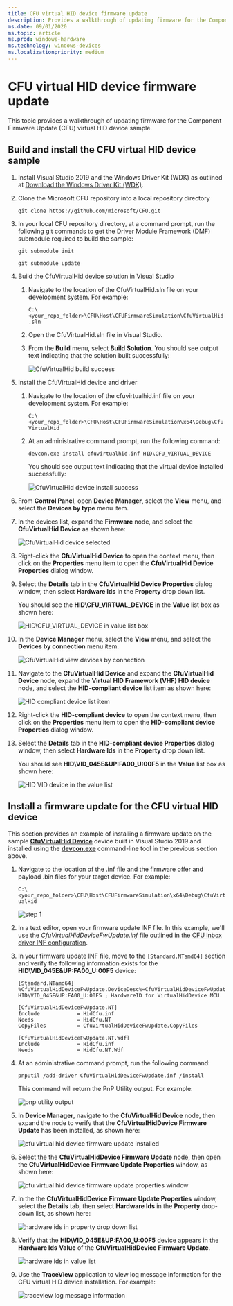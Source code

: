 ```yaml
---
title: CFU virtual HID device firmware update
description: Provides a walkthrough of updating firmware for the Component Firmware Update (CFU) virtual HID device sample.
ms.date: 09/01/2020
ms.topic: article
ms.prod: windows-hardware
ms.technology: windows-devices
ms.localizationpriority: medium
---
```


# CFU virtual HID device firmware update

This topic provides a walkthrough of updating firmware for the Component Firmware Update (CFU) virtual HID device sample.

## Build and install the CFU virtual HID device sample

1. Install Visual Studio 2019 and the Windows Driver Kit (WDK) as outlined at [Download the Windows Driver Kit (WDK)](/windows-hardware/drivers/download-the-wdk).

1. Clone the Microsoft CFU repository into a local repository directory

    `git clone https://github.com/microsoft/CFU.git`

1. In your local CFU repository directory, at a command prompt, run the following git commands to get the Driver Module Framework (DMF) submodule required to build the sample:

    `git submodule init`

    `git submodule update`

1. Build the CfuVirtualHid device solution in Visual Studio

    1. Navigate to the location of the CfuVirtualHid.sln file on your development system. For example:

        `C:\<your_repo_folder>\CFU\Host\CFUFirmwareSimulation\CfuVirtualHid.sln`

    1. Open the CfuVirtualHid.sln file in Visual Studio.

    1. From the **Build** menu, select **Build Solution**. You should see output text indicating that the solution built successfully:

        ![CfuVirtualHid build success](images/cfuvirtualhid-build-succeeded.png)

1. Install the CfuVirtualHid device and driver

    1. Navigate to the location of the cfuvirtualhid.inf file on your development system. For example:

        `C:\<your_repo_folder>\CFU\Host\CFUFirmwareSimulation\x64\Debug\CfuVirtualHid`

    1. At an administrative command prompt, run the following command:

        ```console
        devcon.exe install cfuvirtualhid.inf HID\CFU_VIRTUAL_DEVICE
        ```

        You should see output text indicating that the virtual device installed successfully:

        ![CfuVirtualHid device install success](images/cfuvirtualhid-device-install-succeeded.png)

1. From **Control Panel**, open **Device Manager**, select the **View** menu, and select the **Devices by type** menu item.

1. In the devices list, expand the **Firmware** node, and select the **CfuVirtualHid Device** as shown here:

     ![CfuVirtualHid device selected](images/cfuvirtualhid-device-selected.png)

1. Right-click the **CfuVirtualHid Device** to open the context menu, then click on the **Properties** menu item to open the **CfuVirtualHid Device Properties** dialog window.

1. Select the **Details** tab in the **CfuVirtualHid Device Properties** dialog window, then select **Hardware Ids** in the **Property** drop down list.

    You should see the **HID\CFU_VIRTUAL_DEVICE** in the **Value** list box as shown here:

    ![HID\CFU_VIRTUAL_DEVICE in value list box](images/cfuvirtualhid-device-selected.png)

1. In the **Device Manager** menu, select the **View** menu, and select the **Devices by connection** menu item.

    ![CfuVirtualHid view devices by connection](images/cfuvirtualhid-view-devices-by-connection.png)

1. Navigate to the **CfuVirtualHid Device** and expand the **CfuVirtualHid Device** node, expand the **Virtual HID Framework (VHF) HID device** node, and select the **HID-compliant device** list item as shown here:

    ![HID compliant device list item](images/hid-compliant-device-list-item.png)

1. Right-click the **HID-compliant device** to open the context menu, then click on the **Properties** menu item to open the **HID-compliant device Properties** dialog window.

1. Select the **Details** tab in the **HID-compliant device Properties** dialog window, then select **Hardware Ids** in the **Property** drop down list.

    You should see **HID\VID_045E&UP:FA00_U:00F5** in the **Value** list box as shown here:

    ![HID VID device in the value list](images/hid-vid-045e-up-fa00-u-00f5-device-list-item.png)

## Install a firmware update for the CFU virtual HID device

This section provides an example of installing a firmware update on the sample [**CfuVirtualHid Device**](https://github.com/microsoft/CFU/tree/master/Host/CFUFirmwareSimulation) device built in Visual Studio 2019 and installed using the [**devcon.exe**](/windows-hardware/drivers/devtest/devcon) command-line tool in the previous section above.

1. Navigate to the location of the .inf file and the firmware offer and payload .bin files for your target device. For example:

    `C:\<your_repo_folder>\CFU\Host\CFUFirmwareSimulation\x64\Debug\CfuVirtualHid`

    ![step 1](images/install-cfu-virtual-device-firmware-update-1.png)

1. In a text editor, open your firmware update INF file. In this example, we'll use the *CfuVirtualHidDeviceFwUpdate.inf* file outlined in the [CFU inbox driver INF configuration](cfu-inbox-driver-inf-configuration.md).

1. In your firmware update INF file, move to the `[Standard.NTamd64]` section and verify the following information exists for the **HID\VID_045E&UP:FA00_U:00F5** device:

    ```inf
    [Standard.NTamd64]
    %CfuVirtualHidDeviceFwUpdate.DeviceDesc%=CfuVirtualHidDeviceFwUpdate, HID\VID_045E&UP:FA00_U:00F5 ; HardwareID for VirtualHidDevice MCU

    [CfuVirtualHidDeviceFwUpdate.NT]
    Include            = HidCfu.inf
    Needs              = HidCfu.NT
    CopyFiles          = CfuVirtualHidDeviceFwUpdate.CopyFiles

    [CfuVirtualHidDeviceFwUpdate.NT.Wdf]
    Include            = HidCfu.inf
    Needs              = HidCfu.NT.Wdf
    ```

1. At an administrative command prompt, run the following command:

    `pnputil /add-driver CfuVirtualHidDeviceFwUpdate.inf /install`

    This command will return the PnP Utility output. For example:

    ![pnp utility output](images/install-cfu-virtual-device-firmware-update-2.png)

1. In **Device Manager**, navigate to the **CfuVirtualHid Device** node, then expand the node to verify that the **CfuVirtualHidDevice Firmware Update** has been installed, as shown here:

    ![cfu virtual hid device firmware update installed](images/install-cfu-virtual-device-firmware-update-3.png)

1. Select the the **CfuVirtualHidDevice Firmware Update** node, then open the **CfuVirtualHidDevice Firmware Update Properties** window, as shown here:

    ![cfu virtual hid device firmware update properties window](images/install-cfu-virtual-device-firmware-update-4.png)

1. In the the **CfuVirtualHidDevice Firmware Update Properties** window, select the **Details** tab, then select **Hardware Ids** in the **Property** drop-down list, as shown here:

    ![hardware ids in property drop down list](images/install-cfu-virtual-device-firmware-update-5.png)

1. Verify that the **HID\VID_045E&UP:FA00_U:00F5** device appears in the **Hardware Ids** **Value** of the **CfuVirtualHidDevice Firmware Update**.

    ![hardware ids in value list](images/install-cfu-virtual-device-firmware-update-6.png)

1. Use the **TraceView** application to view log message information for the CFU virtual HID device installation. For example:

    ![traceview log message information](images/install-cfu-virtual-device-firmware-update-7.png)
